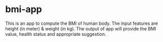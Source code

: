 # bmi-app

This is an app to compute the BMI of human body.
The input features are height (in meter) & weight (in kg).
The output of app will provide the BMI value, health status and appropriate suggestion. 
